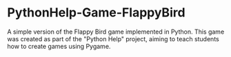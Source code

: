# PythonHelp-Game-FlappyBird
A simple version of the Flappy Bird game implemented in Python. This game was created as part of the "Python Help" project, aiming to teach students how to create games using Pygame.
